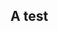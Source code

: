 ## A test

<script src="https://cdn.jsdelivr.net/npm/@gitgraph/js"></script>

<div id="master-version-inc-container"></div>

<!-- Use the `GitgraphJS` global variable to create your graph -->
<script>
var withoutHash = GitgraphJS.templateExtend(GitgraphJS.TemplateName.Metro, {
    commit: {
      message: {
        displayHash: false,
        displayAuthor: false,
        font: "normal 10pt"
      },
      spacing: 40,
      font: "8pt"
    },
    branch: {
      spacing: 40,
      label: {
        font: "normal 10pt"
      }
    }
});

function f1() {
    // Get the graph container HTML element.
    const graphContainer = document.getElementById("master-version-inc-container");

    // Instantiate the graph.
    const gitgraph = GitgraphJS.createGitgraph(graphContainer, {
      template: withoutHash,
    });
    
    // Simulate git commands with Gitgraph API.
    const master = gitgraph.branch("master");
    master
      .commit("some code").tag("v4.2.5")
      .commit("feat: some more code").tag("v4.3.0")
      .commit("fix: a fix")
      .commit("feat: a feature").tag("v4.4.0")
    
    //const develop = gitgraph.branch("develop");
    //develop.commit("Add TypeScript");
    
    //const aFeature = gitgraph.branch("a-feature");
    //aFeature
    //  .commit("feat: Make it work   <-- This will bump the minor version")
    //  .commit("Make it right")
    //  .commit("Make it fast");
    
    //develop.merge(aFeature);
    //develop.commit("Prepare v1");
    
    //master.merge(develop).tag("v1.0.0");
}
</script>
